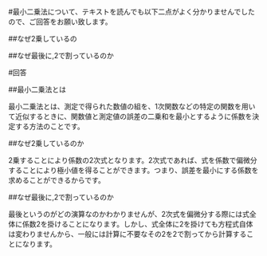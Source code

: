 #最小二乗法について、テキストを読んでも以下二点がよく分かりませんでしたので、ご回答をお願い致します。

##なぜ2乗しているの

##なぜ最後に,2で割っているのか

#回答

##最小二乗法とは

最小二乗法とは、測定で得られた数値の組を、1次関数などの特定の関数を用いて近似するときに、関数値と測定値の誤差の二乗和を最小とするように係数を決定する方法のことです。

##なぜ2乗しているのか

2乗することにより係数の2次式となります。2次式であれば、式を係数で偏微分することにより極小値を得ることができます。つまり、誤差を最小にする係数を求めることができるからです。

##なぜ最後に,2で割っているのか

最後というのがどの演算なのかわかりませんが、2次式を偏微分する際には式全体に係数2を掛けることになります。しかし、式全体に2を掛けても方程式自体は変わりませんから、一般には計算に不要なその2を2で割ってから計算することになります。


